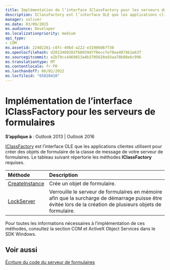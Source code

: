 ```yaml
---
title: Implémentation de l’interface IClassFactory pour les serveurs de formulaires
description: IClassFactory est l’interface OLE que les applications clientes utilisent pour créer des objets de formulaire de la classe de message de votre serveur de formulaires.
manager: soliver
ms.date: 03/09/2015
ms.audience: Developer
ms.localizationpriority: medium
api_type:
- COM
ms.assetid: 22402261-c0fc-49bd-a222-e31989d6ff30
ms.openlocfilehash: d2013469203f68939d7f0eccfe78ea4074b1e63f
ms.sourcegitcommit: e2b79cc4469013a4b3705620a93aa70b88e6c996
ms.translationtype: MT
ms.contentlocale: fr-FR
ms.lasthandoff: 06/02/2022
ms.locfileid: "65828410"
---
```

# <a name="implementing-the-iclassfactory-interface-for-form-servers"></a>Implémentation de l’interface IClassFactory pour les serveurs de formulaires

  
  
**S’applique à** : Outlook 2013 | Outlook 2016 
  
[IClassFactory](https://msdn.microsoft.com/library/ms694364%28VS.85%29.aspx) est l’interface OLE que les applications clientes utilisent pour créer des objets de formulaire de la classe de message de votre serveur de formulaires. Le tableau suivant répertorie les méthodes **IClassFactory** requises. 
  
|**Méthode**|**Description**|
|:-----|:-----|
|[CreateInstance](https://msdn.microsoft.com/library/ms682215%28v=VS.85%29.aspx) <br/> |Crée un objet de formulaire. |
|[LockServer](https://msdn.microsoft.com/library/ms682332%28v=VS.85%29.aspx) <br/> |Verrouille le serveur de formulaires en mémoire afin que la surcharge de démarrage puisse être évitée lors de la création de plusieurs objets de formulaire. |
   
Pour toutes les informations nécessaires à l’implémentation de ces méthodes, consultez la section COM et ActiveX Object Services dans le SDK Windows.
  
## <a name="see-also"></a>Voir aussi



[Écriture du code du serveur de formulaires](writing-form-server-code.md)

